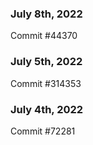### July 8th, 2022

Commit #44370

### July 5th, 2022

Commit #314353


### July 4th, 2022

Commit #72281
